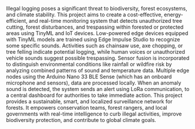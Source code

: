 Illegal logging poses a significant threat to biodiversity, forest ecosystems, and climate stability. This project aims to create a cost-effective, energy-efficient, and real-time monitoring system that detects unauthorized tree cutting, forest disturbances, and trespassing within forested or protected areas using TinyML and IoT devices. Low-powered edge devices equipped with TinyML models are trained using Edge Impulse Studio to recognize some specific sounds. Activities such as chainsaw use, axe chopping, or tree felling indicate potential logging, while human voices or unauthorized vehicle sounds suggest possible trespassing. Sensor fusion is incorporated to distinguish environmental conditions like rainfall or wildfire risk by analyzing combined patterns of sound and temperature data. Multiple edge nodes using the Arduino Nano 33 BLE Sense (which has an onboard microphone and sensors), data are processed locally. When an anomaly sound is detected, the system sends an alert using LoRa communication, to a central dashboard for authorities to take immediate action. This project provides a sustainable, smart, and localized surveillance network for forests. It empowers conservation teams, forest rangers, and local governments with real-time intelligence to curb illegal activities, improve biodiversity protection, and contribute to global climate goals.

